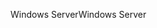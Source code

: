 <span data-ttu-id="9b834-101">Windows Server</span><span class="sxs-lookup"><span data-stu-id="9b834-101">Windows Server</span></span>